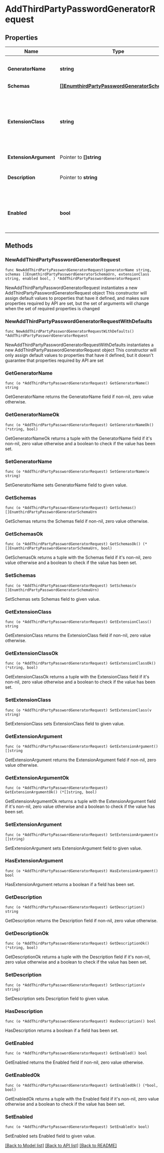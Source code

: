 # AddThirdPartyPasswordGeneratorRequest

## Properties

Name | Type | Description | Notes
------------ | ------------- | ------------- | -------------
**GeneratorName** | **string** | Name of the new Password Generator | 
**Schemas** | [**[]EnumthirdPartyPasswordGeneratorSchemaUrn**](EnumthirdPartyPasswordGeneratorSchemaUrn.md) |  | 
**ExtensionClass** | **string** | The fully-qualified name of the Java class providing the logic for the Third Party Password Generator. | 
**ExtensionArgument** | Pointer to **[]string** |  | [optional] 
**Description** | Pointer to **string** | A description for this Password Generator | [optional] 
**Enabled** | **bool** | Indicates whether the Password Generator is enabled for use. | 

## Methods

### NewAddThirdPartyPasswordGeneratorRequest

`func NewAddThirdPartyPasswordGeneratorRequest(generatorName string, schemas []EnumthirdPartyPasswordGeneratorSchemaUrn, extensionClass string, enabled bool, ) *AddThirdPartyPasswordGeneratorRequest`

NewAddThirdPartyPasswordGeneratorRequest instantiates a new AddThirdPartyPasswordGeneratorRequest object
This constructor will assign default values to properties that have it defined,
and makes sure properties required by API are set, but the set of arguments
will change when the set of required properties is changed

### NewAddThirdPartyPasswordGeneratorRequestWithDefaults

`func NewAddThirdPartyPasswordGeneratorRequestWithDefaults() *AddThirdPartyPasswordGeneratorRequest`

NewAddThirdPartyPasswordGeneratorRequestWithDefaults instantiates a new AddThirdPartyPasswordGeneratorRequest object
This constructor will only assign default values to properties that have it defined,
but it doesn't guarantee that properties required by API are set

### GetGeneratorName

`func (o *AddThirdPartyPasswordGeneratorRequest) GetGeneratorName() string`

GetGeneratorName returns the GeneratorName field if non-nil, zero value otherwise.

### GetGeneratorNameOk

`func (o *AddThirdPartyPasswordGeneratorRequest) GetGeneratorNameOk() (*string, bool)`

GetGeneratorNameOk returns a tuple with the GeneratorName field if it's non-nil, zero value otherwise
and a boolean to check if the value has been set.

### SetGeneratorName

`func (o *AddThirdPartyPasswordGeneratorRequest) SetGeneratorName(v string)`

SetGeneratorName sets GeneratorName field to given value.


### GetSchemas

`func (o *AddThirdPartyPasswordGeneratorRequest) GetSchemas() []EnumthirdPartyPasswordGeneratorSchemaUrn`

GetSchemas returns the Schemas field if non-nil, zero value otherwise.

### GetSchemasOk

`func (o *AddThirdPartyPasswordGeneratorRequest) GetSchemasOk() (*[]EnumthirdPartyPasswordGeneratorSchemaUrn, bool)`

GetSchemasOk returns a tuple with the Schemas field if it's non-nil, zero value otherwise
and a boolean to check if the value has been set.

### SetSchemas

`func (o *AddThirdPartyPasswordGeneratorRequest) SetSchemas(v []EnumthirdPartyPasswordGeneratorSchemaUrn)`

SetSchemas sets Schemas field to given value.


### GetExtensionClass

`func (o *AddThirdPartyPasswordGeneratorRequest) GetExtensionClass() string`

GetExtensionClass returns the ExtensionClass field if non-nil, zero value otherwise.

### GetExtensionClassOk

`func (o *AddThirdPartyPasswordGeneratorRequest) GetExtensionClassOk() (*string, bool)`

GetExtensionClassOk returns a tuple with the ExtensionClass field if it's non-nil, zero value otherwise
and a boolean to check if the value has been set.

### SetExtensionClass

`func (o *AddThirdPartyPasswordGeneratorRequest) SetExtensionClass(v string)`

SetExtensionClass sets ExtensionClass field to given value.


### GetExtensionArgument

`func (o *AddThirdPartyPasswordGeneratorRequest) GetExtensionArgument() []string`

GetExtensionArgument returns the ExtensionArgument field if non-nil, zero value otherwise.

### GetExtensionArgumentOk

`func (o *AddThirdPartyPasswordGeneratorRequest) GetExtensionArgumentOk() (*[]string, bool)`

GetExtensionArgumentOk returns a tuple with the ExtensionArgument field if it's non-nil, zero value otherwise
and a boolean to check if the value has been set.

### SetExtensionArgument

`func (o *AddThirdPartyPasswordGeneratorRequest) SetExtensionArgument(v []string)`

SetExtensionArgument sets ExtensionArgument field to given value.

### HasExtensionArgument

`func (o *AddThirdPartyPasswordGeneratorRequest) HasExtensionArgument() bool`

HasExtensionArgument returns a boolean if a field has been set.

### GetDescription

`func (o *AddThirdPartyPasswordGeneratorRequest) GetDescription() string`

GetDescription returns the Description field if non-nil, zero value otherwise.

### GetDescriptionOk

`func (o *AddThirdPartyPasswordGeneratorRequest) GetDescriptionOk() (*string, bool)`

GetDescriptionOk returns a tuple with the Description field if it's non-nil, zero value otherwise
and a boolean to check if the value has been set.

### SetDescription

`func (o *AddThirdPartyPasswordGeneratorRequest) SetDescription(v string)`

SetDescription sets Description field to given value.

### HasDescription

`func (o *AddThirdPartyPasswordGeneratorRequest) HasDescription() bool`

HasDescription returns a boolean if a field has been set.

### GetEnabled

`func (o *AddThirdPartyPasswordGeneratorRequest) GetEnabled() bool`

GetEnabled returns the Enabled field if non-nil, zero value otherwise.

### GetEnabledOk

`func (o *AddThirdPartyPasswordGeneratorRequest) GetEnabledOk() (*bool, bool)`

GetEnabledOk returns a tuple with the Enabled field if it's non-nil, zero value otherwise
and a boolean to check if the value has been set.

### SetEnabled

`func (o *AddThirdPartyPasswordGeneratorRequest) SetEnabled(v bool)`

SetEnabled sets Enabled field to given value.



[[Back to Model list]](../README.md#documentation-for-models) [[Back to API list]](../README.md#documentation-for-api-endpoints) [[Back to README]](../README.md)


